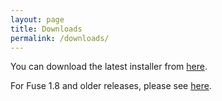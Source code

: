 ```yaml
---
layout: page
title: Downloads
permalink: /downloads/
---
```


You can download the latest installer from
[here](https://github.com/fuse-open/fuse-studio/releases).

For Fuse 1.8 and older releases, please see
[here](https://github.com/fusetools/fuse-releases/releases).
